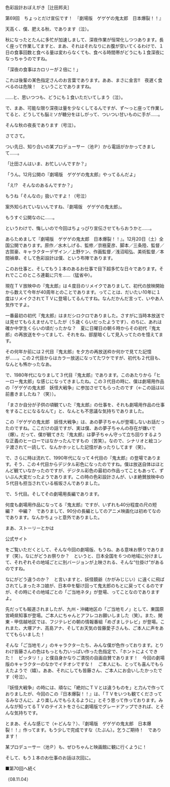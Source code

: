 <!-- source: http://web.archive.org/web/20250215190716/http://www.style.fm/as/05_column/tsujita/tsujita69.shtml -->

色彩設計おぼえがき［辻田邦夫］

第69回　ちょっとだけ宣伝です！　『劇場版　ゲゲゲの鬼太郎　日本爆裂！！』

天高く、僕、肥える秋、であります（泣）。

秋になったとたんに多忙が加速しまして、深夜作業が恒常化しつつあります。長く座って作業してますと、まあ、それはそれなりにお腹が空いてくるわけで、１日の食事回数と食べる量は変わらなくても、食べる時間帯がどうにも１食深夜になっちゃうのですね。

「深夜の食事はカロリーが２倍に！」

これは後輩の某色指定さんのお言葉であります。ああ、まさに金言!!　夜遅く食べるのは危険！　ということでありますね。

……と、思いつつも、どうにも１食いただいてしまう（泣）。

で、まあ、可能な限り深夜は量を少なくしてるんですが、ず〜っと座って作業してると、どうしても脳ミソが糖分をほしがって、ついつい甘いものに手が……。

そんな秋の夜長であります（号泣）。

さてさて。

つい先日、知り合いの某プロデューサー（池Ｐ）から電話がかかってきまして……。

「辻田さんはいま、お忙しいんですか？」

「うん。12月公開の『劇場版　ゲゲゲの鬼太郎』やってるんだよ」

「え!?　そんなのあるんですか？」

もうね「そんなの」扱いですよ！（号泣）

案外知られていないんですね、『劇場版　ゲゲゲの鬼太郎』。

もうすぐ公開なのに……。

というわけで、悔しいので今回はちょっぴり宣伝させてもらおうかと……。

あらためまして『劇場版　ゲゲゲの鬼太郎　日本爆裂！！』。12月20日（土）全国公開であります。原作／水木しげる、監修／京極夏彦、脚本／三条陸、監督／古賀豪、キャラクターデザイン／上野ケン、作画監督／浅沼昭弘、美術監督／本間禎章、そして色彩設計は僕、という布陣であります。

このお仕事と、そしてもう１本のあるお仕事で目下超多忙な日々であります。それでここのところ連載に穴を……（猛省中）。

現在ＴＶ放映中の『鬼太郎』は４度目のリメイクでありまして、初代の放映開始から数えて今年が40周年とのことであります。ってことは、だいたい10年に１度はリメイクされてＴＶに登場してるんですね。なんだかんだ言って、いやあ人気作ですよ。

一番最初の初代『鬼太郎』はまだシロクロでありました。さすがに当時本放送では見せてもらえませんでしたが（５歳くらいだったようです）、のちに、あれは確か中学生くらいの頃だったかな？　夏に日曜日の朝６時からその初代『鬼太郎』の再放送をやってまして、それをね、部屋暗くして見入ってたのを憶えてます。

その何年か前には２代目『鬼太郎』を夕方の再放送枠か何かで見てた記憶が……。この２代目からはカラー放送になってたワケですが、初代も２代目も、なんとも怖かったなあ。

で、1980年代になりまして３代目『鬼太郎』であります。このあたりから「ヒーロー鬼太郎」な感じになってきましたね。この３代目の時に、僕は劇場用作品の『ゲゲゲの鬼太郎　妖怪大戦争』に参加させてもらったのです（←この話は以前書きましたね？（笑））。

「まさか自分が子供の頃観ていた『鬼太郎』の仕事を、それも劇場用作品の仕事をすることになるなんて」と、なんとも不思議な気持ちでありました。

この『ゲゲゲの鬼太郎　妖怪大戦争』は、あの夢子ちゃんが登場しないお話だったのですね。ここだけの話ですが、実は僕、あの夢子ちゃんの存在が嫌いで（爆）。だって、僕が観てきた『鬼太郎』は夢子ちゃん守って立ち回りするような正義のヒーローではなかったんですもの（苦笑）。なので、シナリオと絵コンテ渡されて一読して、なんかホッとした記憶があったりしてます（笑）。

で、さらに時は流れて、1990年代になって４代目の『鬼太郎』の登場であります。そう、この４代目からデジタル彩色になったのですね。僕は放送自体はほとんど観ていなかったのですが、デジタル彩色の最初の作品ってこともあって、ずいぶん大変だったようであります。この時の色彩設計さんが、いま絶賛放映中の５代目も担当されている板坂さんでありました。

で、５代目。そしてその劇場用長編であります。

何度も劇場用作品になってる『鬼太郎』ですが、いずれも40分程度の尺の短編？　中編？　でありまして、90分の長編としてのアニメ映画化は初めてなのであります。なんかちょっと意外でありました。

まあ、ストーリーとかは

公式サイト

をご覧いただくとして、そんな今回の劇場版、もうね、ある意味お祭りであります（笑）。なにがどうお祭りか？　というと、日本全国を６つの地域に分けまして、それぞれその地域ごとに別バージョンが上映される、そんな“仕掛け”があるのですね。

なにがどう違うのか？　と言いますと、妖怪鏡爺（かがみじじい）に遠くに飛ばされてしまったネコ娘が、日本中を駆け回って鬼太郎のもとに戻ってくるのですが、その時にその地域ごとの「ご当地ネタ」が登場、ってことなのでありますよ。

先だっても報道されましたが、九州・沖縄地区の「ご当地モノ」として、東国原宮崎県知事が登場。ご本人にちゃんとアフレコお願いしました（笑）。また、関東・甲信越地区では、フジテレビの朝の情報番組「めざましテレビ」が登場。これまた、大塚アナ、高島アナ、そしてお天気の皆藤愛子さんも、ご本人に声をあててもらいました！

そんな「ご当地モノ」のキャラクターたち、みんな僕が色作っております。とりわけ皆藤さんの色はもっとも力いっぱい作った色指定で、「ホントによくできた！　ピッタリ！」と僕自身かなりご満悦の自画自賛であります！　今回の劇場版のキャラクターのなかでイチオシですな！　ご本人にも、とっても喜んでもらえたようで（嬉）。ああ、それにしても皆藤さん、ご本人にお会いしたかったです（号泣）。

『妖怪大戦争』の時には、頑なに「絶対にＴＶとは違うものを」と力んで作っておりましたが、今回のこの『日本爆裂！！』は、「ＴＶをいつも観てくださってるみなさんに、より楽しんでもらえるように」とそう思って作っております。みんなが知ってるＴＶのテイストをさらに劇場版でグレードアップできれば、とそんな気持ちです。

とまあ、そんな感じで（←どんな？）、『劇場版　ゲゲゲの鬼太郎　日本爆裂！！』作ってます。もう少しで完成ですな（たぶん）。乞うご期待！　であります！

某プロデューサー（池Ｐ）も、ぜひちゃんと映画館に観に行くように！

そして、もう１本のお仕事のお話は次回に。

■第70回へ続く

（08.11.04）

